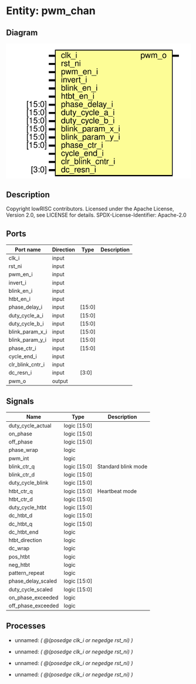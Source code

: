 # Entity: pwm_chan
## Diagram
![Diagram](pwm_chan.svg "Diagram")
## Description
Copyright lowRISC contributors.
 Licensed under the Apache License, Version 2.0, see LICENSE for details.
 SPDX-License-Identifier: Apache-2.0
 
## Ports
| Port name        | Direction | Type   | Description |
| ---------------- | --------- | ------ | ----------- |
| clk_i            | input     |        |             |
| rst_ni           | input     |        |             |
| pwm_en_i         | input     |        |             |
| invert_i         | input     |        |             |
| blink_en_i       | input     |        |             |
| htbt_en_i        | input     |        |             |
| phase_delay_i    | input     | [15:0] |             |
| duty_cycle_a_i   | input     | [15:0] |             |
| duty_cycle_b_i   | input     | [15:0] |             |
| blink_param_x_i  | input     | [15:0] |             |
| blink_param_y_i  | input     | [15:0] |             |
| phase_ctr_i      | input     | [15:0] |             |
| cycle_end_i      | input     |        |             |
| clr_blink_cntr_i | input     |        |             |
| dc_resn_i        | input     | [3:0]  |             |
| pwm_o            | output    |        |             |
## Signals
| Name               | Type         | Description          |
| ------------------ | ------------ | -------------------- |
| duty_cycle_actual  | logic [15:0] |                      |
| on_phase           | logic [15:0] |                      |
| off_phase          | logic [15:0] |                      |
| phase_wrap         | logic        |                      |
| pwm_int            | logic        |                      |
| blink_ctr_q        | logic [15:0] | Standard blink mode  |
| blink_ctr_d        | logic [15:0] |                      |
| duty_cycle_blink   | logic [15:0] |                      |
| htbt_ctr_q         | logic [15:0] | Heartbeat mode       |
| htbt_ctr_d         | logic [15:0] |                      |
| duty_cycle_htbt    | logic [15:0] |                      |
| dc_htbt_d          | logic [15:0] |                      |
| dc_htbt_q          | logic [15:0] |                      |
| dc_htbt_end        | logic        |                      |
| htbt_direction     | logic        |                      |
| dc_wrap            | logic        |                      |
| pos_htbt           | logic        |                      |
| neg_htbt           | logic        |                      |
| pattern_repeat     | logic        |                      |
| phase_delay_scaled | logic [15:0] |                      |
| duty_cycle_scaled  | logic [15:0] |                      |
| on_phase_exceeded  | logic        |                      |
| off_phase_exceeded | logic        |                      |
## Processes
- unnamed: _( @(posedge clk_i or negedge rst_ni) )_

- unnamed: _( @(posedge clk_i or negedge rst_ni) )_

- unnamed: _( @(posedge clk_i or negedge rst_ni) )_

- unnamed: _( @(posedge clk_i or negedge rst_ni) )_

